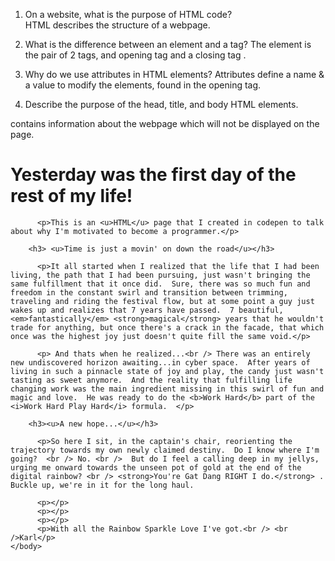 1.  On a website, what is the purpose of HTML code?  
  HTML describes the structure of a webpage.

2.  What is the difference between an element and a tag?
  The element is the pair of 2 tags, and opening tag <tag> and a closing tag </tag>.

3.  Why do we use attributes in HTML elements?
  Attributes define a name & a value to modify the elements, found in the opening tag.

4.  Describe the purpose of the head, title, and body HTML elements.
  <head> contains information about the webpage which will not be displayed on the page.
  <title> shown in the browser tab or at the top of the browser window - name of website
  <body> this is what contains all the viewable content on the webpage

5.  In your browser (Chrome), how do you view the source of a website?
  option + command + U

6.  List five different HTML elements and what they are used for. For example, `<p></p>` is a paragraph element, and it is used to represent a paragraph of text.
  <i> italics </i>
  <b> bold </b>
  <h1> heading 1 (largest) </h1>
  <br /> line break
  <sub> lowers text below line </sub>

7.  What are empty elements?
  They have no words between and opening and closing tag, and usually only have one tag.  
  <hr />

8.  What is semantic markup?
  Text elements that don't affect the structure of the page but add extra information.

9.  What are three new semantic elements introduced in HTML 5? Use page 431 in the book to find more about these new elements.
  <header nav> article>


  <html>
    <head>
      <title>My First Web Page</title>
    </head>
      <body>
        <h1>Yesterday was the first day of the rest of my life!</h1>

          <p>This is an <u>HTML</u> page that I created in codepen to talk about why I'm motivated to become a programmer.</p>

        <h3> <u>Time is just a movin' on down the road</u></h3>

          <p>It all started when I realized that the life that I had been living, the path that I had been pursuing, just wasn't bringing the same fulfillment that it once did.  Sure, there was so much fun and freedom in the constant swirl and transition between trimming, traveling and riding the festival flow, but at some point a guy just wakes up and realizes that 7 years have passed.  7 beautiful, <em>fantastically</em> <strong>magical</strong> years that he wouldn't trade for anything, but once there's a crack in the facade, that which once was the highest joy just doesn't quite fill the same void.</p>

          <p> And thats when he realized...<br /> There was an entirely new undiscovered horizon awaiting...in cyber space.  After years of living in such a pinnacle state of joy and play, the candy just wasn't tasting as sweet anymore.  And the reality that fulfilling life changing work was the main ingredient missing in this swirl of fun and magic and love.  He was ready to do the <b>Work Hard</b> part of the <i>Work Hard Play Hard</i> formula.  </p>

        <h3><u>A new hope...</u></h3>

          <p>So here I sit, in the captain's chair, reorienting the trajectory towards my own newly claimed destiny.  Do I know where I'm going?  <br /> No. <br />  But do I feel a calling deep in my jellys, urging me onward towards the unseen pot of gold at the end of the digital rainbow? <br /> <strong>You're Gat Dang RIGHT I do.</strong> . Buckle up, we're in it for the long haul.

          <p></p>
          <p></p>
          <p></p>
          <p>With all the Rainbow Sparkle Love I've got.<br /> <br />Karl</p>
    </body>
  </html>
